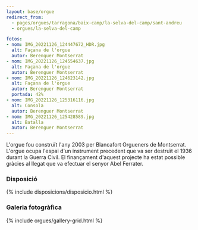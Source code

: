```yaml
---
layout: base/orgue
redirect_from:
  - pages/orgues/tarragona/baix-camp/la-selva-del-camp/sant-andreu
  - orgues/la-selva-del-camp

fotos:
- nom: IMG_20221126_124447672_HDR.jpg
  alt: Façana de l'orgue
  autor: Berenguer Montserrat
- nom: IMG_20221126_124554637.jpg
  alt: Façana de l'orgue
  autor: Berenguer Montserrat
- nom: IMG_20221126_124623142.jpg
  alt: Façana de l'orgue
  autor: Berenguer Montserrat
  portada: 42%
- nom: IMG_20221126_125316116.jpg
  alt: Consola
  autor: Berenguer Montserrat
- nom: IMG_20221126_125428589.jpg
  alt: Batalla
  autor: Berenguer Montserrat
---
```


L'orgue fou construït l'any 2003 per Blancafort Orgueners de Montserrat.
L'orgue ocupa l'espai d'un instrument precedent que va ser destruït el 1936 durant la Guerra Civil.
El finançament d'aquest projecte ha estat possible gràcies al llegat que va efectuar el senyor Abel Ferrater.

### Disposició

{% include disposicions/disposicio.html %}

### Galeria fotogràfica

{% include orgues/gallery-grid.html %}
